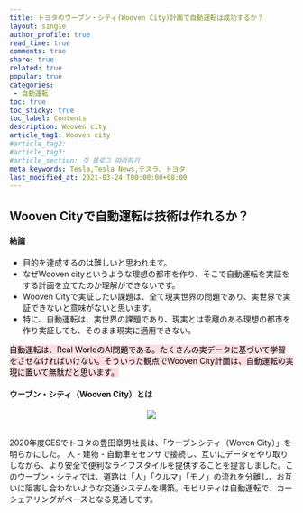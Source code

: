 ```yaml
---
title: トヨタのウーブン・シティ(Wooven City)計画で自動運転は成功するか？
layout: single
author_profile: true
read_time: true
comments: true
share: true
related: true
popular: true
categories:
 - 自動運転
toc: true
toc_sticky: true
toc_label: Contents
description: Wooven city
article_tag1: Wooven city
#article_tag2:
#article_tag3:
#article_section: 깃 블로그 따라하기
meta_keywords: Tesla,Tesla News,テスラ、トヨタ
last_modified_at: 2021-03-24 T00:00:00+08:00
---
```


## Wooven Cityで自動運転は技術は作れるか？

#### 結論
- 目的を達成するのは難しいと思われます。
- なぜWooven cityというような理想の都市を作り、そこで自動運転を実証をする計画を立てたのか理解ができないです。
- Wooven Cityで実証したい課題は、全て現実世界の問題であり、実世界で実証できないと意味がないと思います。
- 特に、自動運転は、実世界の課題であり、現実とは乖離のある理想の都市を作り実証しても、そのまま現実に適用できない。

<mark style='background-color: #ffdce0'>自動運転は、Real WorldのAI問題である。たくさんの実データに基づいて学習をさせなければいけない。そういった観点でWooven City計画は、自動運転の実現に置いて無駄だと思います。</mark>

#### ウーブン・シティ（Wooven City）とは
<center><img src="https://user-images.githubusercontent.com/78955983/112312996-bf05db00-8cea-11eb-9d49-667f164d49c0.png"></center>
<br>

2020年度CESでトヨタの豊田章男社長は、「ウーブンシティ（Woven City）」を明らかにした。 人 - 建物 - 自動車をセンサで接続し、互いにデータをやり取りしながら、より安全で便利なライフスタイルを提供することを提言しました。このウーブン・シティでは、道路は「人」「クルマ」「モノ」の流れを分離し、お互いに阻害し合わないような交通システムを構築。モビリティは自動運転で、カーシェアリングがベースとなる見通しです。
